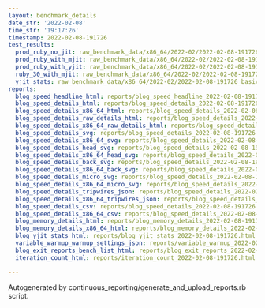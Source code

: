 ```yaml
---
layout: benchmark_details
date_str: '2022-02-08'
time_str: '19:17:26'
timestamp: 2022-02-08-191726
test_results:
  prod_ruby_no_jit: raw_benchmark_data/x86_64/2022-02/2022-02-08-191726_basic_benchmark_prod_ruby_no_jit.json
  prod_ruby_with_mjit: raw_benchmark_data/x86_64/2022-02/2022-02-08-191726_basic_benchmark_prod_ruby_with_mjit.json
  prod_ruby_with_yjit: raw_benchmark_data/x86_64/2022-02/2022-02-08-191726_basic_benchmark_prod_ruby_with_yjit.json
  ruby_30_with_mjit: raw_benchmark_data/x86_64/2022-02/2022-02-08-191726_basic_benchmark_ruby_30_with_mjit.json
  yjit_stats: raw_benchmark_data/x86_64/2022-02/2022-02-08-191726_basic_benchmark_yjit_stats.json
reports:
  blog_speed_headline_html: reports/blog_speed_headline_2022-02-08-191726.html
  blog_speed_details_html: reports/blog_speed_details_2022-02-08-191726.html
  blog_speed_details_x86_64_html: reports/blog_speed_details_2022-02-08-191726.x86_64.html
  blog_speed_details_raw_details_html: reports/blog_speed_details_2022-02-08-191726.raw_details.html
  blog_speed_details_x86_64_raw_details_html: reports/blog_speed_details_2022-02-08-191726.x86_64.raw_details.html
  blog_speed_details_svg: reports/blog_speed_details_2022-02-08-191726.svg
  blog_speed_details_x86_64_svg: reports/blog_speed_details_2022-02-08-191726.x86_64.svg
  blog_speed_details_head_svg: reports/blog_speed_details_2022-02-08-191726.head.svg
  blog_speed_details_x86_64_head_svg: reports/blog_speed_details_2022-02-08-191726.x86_64.head.svg
  blog_speed_details_back_svg: reports/blog_speed_details_2022-02-08-191726.back.svg
  blog_speed_details_x86_64_back_svg: reports/blog_speed_details_2022-02-08-191726.x86_64.back.svg
  blog_speed_details_micro_svg: reports/blog_speed_details_2022-02-08-191726.micro.svg
  blog_speed_details_x86_64_micro_svg: reports/blog_speed_details_2022-02-08-191726.x86_64.micro.svg
  blog_speed_details_tripwires_json: reports/blog_speed_details_2022-02-08-191726.tripwires.json
  blog_speed_details_x86_64_tripwires_json: reports/blog_speed_details_2022-02-08-191726.x86_64.tripwires.json
  blog_speed_details_csv: reports/blog_speed_details_2022-02-08-191726.csv
  blog_speed_details_x86_64_csv: reports/blog_speed_details_2022-02-08-191726.x86_64.csv
  blog_memory_details_html: reports/blog_memory_details_2022-02-08-191726.html
  blog_memory_details_x86_64_html: reports/blog_memory_details_2022-02-08-191726.x86_64.html
  blog_yjit_stats_html: reports/blog_yjit_stats_2022-02-08-191726.html
  variable_warmup_warmup_settings_json: reports/variable_warmup_2022-02-08-191726.warmup_settings.json
  blog_exit_reports_bench_list_html: reports/blog_exit_reports_2022-02-08-191726.bench_list.html
  iteration_count_html: reports/iteration_count_2022-02-08-191726.html

---
```

Autogenerated by continuous_reporting/generate_and_upload_reports.rb script.
